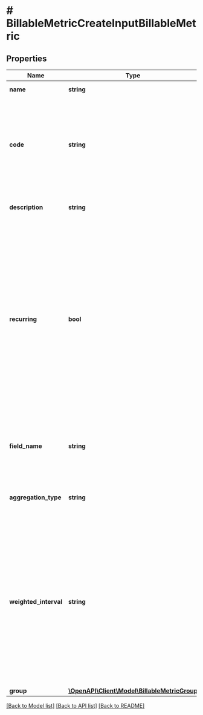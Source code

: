 # # BillableMetricCreateInputBillableMetric

## Properties

Name | Type | Description | Notes
------------ | ------------- | ------------- | -------------
**name** | **string** | Name of the billable metric. |
**code** | **string** | Unique code used to identify the billable metric associated with the API request. This code associates each event with the correct metric. |
**description** | **string** | Internal description of the billable metric. | [optional]
**recurring** | **bool** | Defines if the billable metric is persisted billing period over billing period.  - If set to &#x60;true&#x60;: the accumulated number of units calculated from the previous billing period is persisted to the next billing period. - If set to &#x60;false&#x60;: the accumulated number of units is reset to 0 at the end of the billing period. - If not defined in the request, default value is &#x60;false&#x60;. | [optional]
**field_name** | **string** | Property of the billable metric used for aggregating usage data. This field is not required for &#x60;count_agg&#x60;. | [optional]
**aggregation_type** | **string** | Aggregation method used to compute usage for this billable metric. |
**weighted_interval** | **string** | Parameter exclusively utilized in conjunction with the &#x60;weighted_sum&#x60; aggregation type. It serves to adjust the aggregation result by assigning weights and proration to the result based on time intervals. When this field is not provided, the default time interval is assumed to be in &#x60;seconds&#x60;. | [optional]
**group** | [**\OpenAPI\Client\Model\BillableMetricGroup**](BillableMetricGroup.md) |  | [optional]

[[Back to Model list]](../../README.md#models) [[Back to API list]](../../README.md#endpoints) [[Back to README]](../../README.md)
